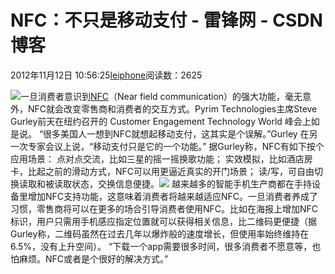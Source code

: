 
# NFC：不只是移动支付 - 雷锋网 - CSDN博客


2012年11月12日 10:56:25[leiphone](https://me.csdn.net/leiphone)阅读数：2625


![](http://www.leiphone.com/wp-content/uploads/2012/11/11475701.jpg)一旦消费者意识到[NFC](http://www.leiphone.com/?s=NFC)（Near
 field communication）的强大功能，毫无意外，NFC就会改变零售商和消费者的交互方式。Pyrim Technologies主席Steve Gurley前天在纽约召开的 Customer Engagement Technology World 峰会上如是说。
“很多美国人一想到NFC就想起移动支付，这其实是个误解。”Gurley 在另一次专家会议上说，“移动支付只是它的一个功能。” 据Gurley称，NFC有如下按个应用场景：
点对点交流，比如三星的摇一摇换歌功能；
实效模拟，比如酒店房卡，比起之前的滑动方式，NFC可以用更逼近真实的开门场景；
读/写，可自由切换读取和被读取状态，交换信息便捷。![](http://www.leiphone.com/wp-content/uploads/2012/11/24326-doubletwist_nfc_teaser_super1.jpg)
越来越多的智能手机生产商都在手持设备里增加NFC支持功能，这意味着消费者将越来越适应NFC。一旦消费者养成了习惯，零售商将可以在更多的场合引导消费者使用NFC。比如在海报上增加NFC标识，用户只需用手机感应指定位置就可以获得相关信息，比二维码更便捷（据Gurley称，二维码虽然在过去几年以爆炸般的速度增长，但使用率始终维持在6.5%，没有上升空间）。
“下载一个app需要很多时间，很多消费者不愿意等，也怕麻烦。NFC或者是个很好的解决方式。”

